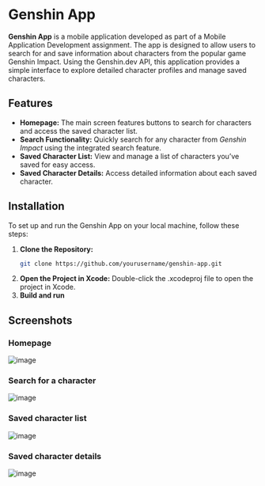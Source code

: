 # Genshin App

**Genshin App** is a mobile application developed as part of a Mobile Application Development assignment. The app is designed to allow users to search for and save information about characters from the popular game Genshin Impact. Using  the Genshin.dev API, this application provides a simple interface to explore detailed character profiles and manage saved characters.

## Features

- **Homepage:** The main screen features buttons to search for characters and access the saved character list.
- **Search Functionality:** Quickly search for any character from *Genshin Impact* using the integrated search feature.
- **Saved Character List:** View and manage a list of characters you’ve saved for easy access.
- **Saved Character Details:** Access detailed information about each saved character.

## Installation

To set up and run the Genshin App on your local machine, follow these steps:

1. **Clone the Repository:**
   ```bash
   git clone https://github.com/yourusername/genshin-app.git
2. **Open the Project in Xcode:**
    Double-click the .xcodeproj file to open the project in Xcode.
3. **Build and run**

## Screenshots
### Homepage
![image](https://github.com/nicolefabian/GenshinApp/assets/102332600/bdf31aac-3469-4d6e-9a73-9257a5002917)

### Search for a character
![image](https://github.com/nicolefabian/GenshinApp/assets/102332600/5cff8dd0-33b5-4c91-a5a5-2ece711e0cbd)

### Saved character list
![image](https://github.com/nicolefabian/GenshinApp/assets/102332600/6c55d9b1-0892-4567-a9c7-3b558126d60e)

### Saved character details
![image](https://github.com/nicolefabian/GenshinApp/assets/102332600/cd8fb079-786c-477c-a966-6b4ceab3dcf1)
